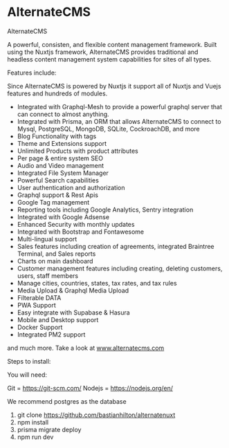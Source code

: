 # AlternateCMS
AlternateCMS

A powerful, consisten, and flexible content management framework. Built using the Nuxtjs framework, AlternateCMS provides traditional and headless content management system capabilities for sites of all types. 

Features include:

Since AlternateCMS is powered by Nuxtjs it support all of Nuxtjs and Vuejs features and hundreds of modules.

- Integrated with Graphql-Mesh to provide a powerful graphql server that can connect to almost anything.
- Integrated with Prisma, an ORM that allows AlternateCMS to connect to Mysql, PostgreSQL, MongoDB, SQLite, CockroachDB, and more
- Blog Functionality with tags
- Theme and Extensions support
- Unlimited Products with product attributes
- Per page & entire system SEO
- Audio and Video management
- Integrated File System Manager
- Powerful Search capabilities
- User authentication and authorization 
- Graphql support & Rest Apis
- Google Tag management
- Reporting tools including Google Analytics, Sentry integration
- Integrated with Google Adsense
- Enhanced Security with monthly updates
- Integrated with Bootstrap and Fontawesome
- Multi-lingual support
- Sales features including creation of agreements, integrated Braintree Terminal, and Sales reports
- Charts on main dashboard
- Customer management features including creating, deleting customers, users, staff members
- Manage cities, countries, states, tax rates, and tax rules
- Media Upload & Graphql Media Upload
- Filterable DATA
- PWA Support
- Easy integrate with Supabase & Hasura
- Mobile and Desktop support
- Docker Support
- Integrated PM2 support

and much more. Take a look at www.alternatecms.com 

Steps to install:

You will need:

Git = https://git-scm.com/
Nodejs = https://nodejs.org/en/

We recommend postgres as the database 

1. git clone https://github.com/bastianhilton/alternatenuxt
2. npm install 
3. prisma migrate deploy
4. npm run dev